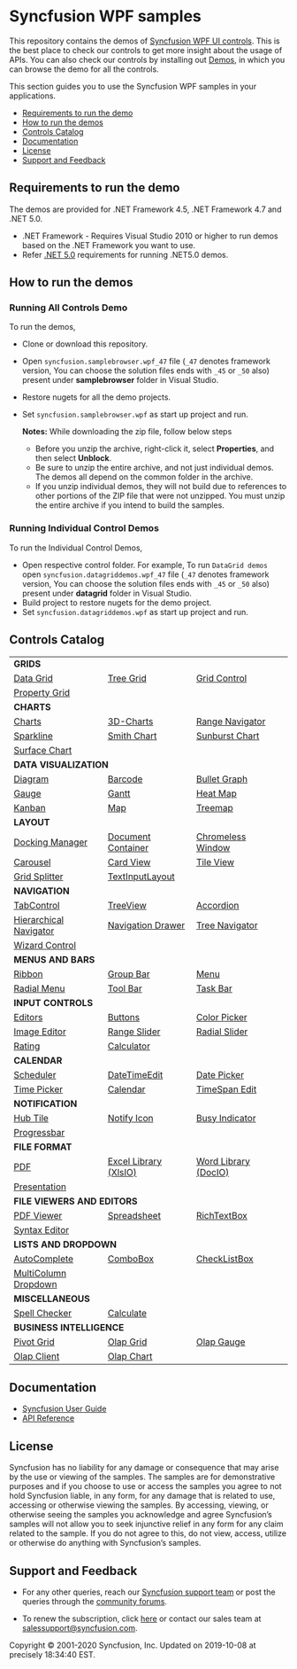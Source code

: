# Syncfusion WPF samples 

This repository contains the demos of [Syncfusion WPF UI controls](https://www.syncfusion.com/products/wpf?utm_source=github&utm_medium=listing). This is the best place to check our controls to get more insight about the usage of APIs. You can also check our controls by installing out [Demos](https://www.syncfusion.com/demos#desktop?utm_source=github&utm_medium=listing), in which you can browse the demo for all the controls.

This section guides you to use the Syncfusion WPF samples in your applications.

* [Requirements to run the demo](#requirements-to-run-the-demo)
* [How to run the demos](#how-to-run-the-demos)
* [Controls Catalog](#controls-catalog)
* [Documentation](#documentation)
* [License](#license)
* [Support and Feedback](#support-and-feedback)

## <a name="requirements-to-run-the-demo"></a>Requirements to run the demo ##

The demos are provided for .NET Framework 4.5, .NET Framework 4.7 and .NET 5.0. 
* .NET Framework - Requires Visual Studio 2010 or higher to run demos based on the .NET Framework you want to use.
* Refer [.NET 5.0](https://dotnet.microsoft.com/download/dotnet/5.0) requirements for running .NET5.0 demos.

## <a name="how-to-run-the-demos"></a>How to run the demos ##

### Running All Controls Demo

To run the demos, 
 * Clone or download this repository.
 * Open `syncfusion.samplebrowser.wpf_47` file (`_47` denotes framework version, You can choose the solution files ends with `_45` or `_50` also) present under **samplebrowser** folder in Visual Studio.
 * Restore nugets for all the demo projects.
 * Set `syncfusion.samplebrowser.wpf` as start up project and run.

   **Notes:** While downloading the zip file, follow below steps
   * Before you unzip the archive, right-click it, select **Properties**, and then select **Unblock**.
   * Be sure to unzip the entire archive, and not just individual demos. The demos all depend on the common folder in the archive.
   * If you unzip individual demos, they will not build due to references to other portions of the ZIP file that were not unzipped. You must unzip the entire archive if you intend to build the samples.
   
### Running Individual Control Demos

To run the Individual Control Demos, 
 * Open respective control folder. For example, To run `DataGrid demos` open `syncfusion.datagriddemos.wpf_47` file (`_47` denotes framework version, You can choose the solution files ends with `_45` or `_50` also) present under **datagrid** folder in Visual Studio.
 * Build project to restore nugets for the demo project.
 * Set `syncfusion.datagriddemos.wpf` as start up project and run.

## <a name="controls-catalog"></a>Controls Catalog ## 

<table>
    <tr>
        <td colspan="3">
            <b>GRIDS</b>
        </td>
    </tr>
    <tr>
        <td>
            <a href="datagrid">Data Grid</a>
        </td>
        <td>
            <a href="treegrid">Tree Grid</a>
        </td>
        <td>
            <a href="gridcontrol">Grid Control</a>
        </td>
    </tr>
    <tr>
        <td>
            <a href="propertygrid">Property Grid</a>
        </td>
        <td></td>
        <td></td>
    </tr>
    <tr>
        <td colspan="3">
            <b>CHARTS</b>
        </td>
    </tr>
    <tr>
        <td>
            <a href="charts">Charts</a>
        </td>
        <td>
            <a href="charts">3D-Charts</a>
        </td>
        <td>
            <a href="charts">Range Navigator</a>
        </td>
    </tr>
     <tr>
        <td>
            <a href="sparkline">Sparkline</a>
        </td>
        <td>
            <a href="smithchart">Smith Chart</a>
        </td>
        <td>
            <a href="sunburstchart">Sunburst Chart</a>
        </td>
    </tr>
     <tr>
        <td>
            <a href="surfacechart">Surface Chart</a>
        </td>
        <td></td>
        <td></td>
    </tr>
    <tr>
        <td colspan="3">
            <b>DATA VISUALIZATION</b>
        </td>
    </tr>
    <tr>
        <td>
            <a href="diagram">Diagram</a>
        </td>
        <td>
            <a href="barcode">Barcode</a>
        </td>
        <td>
            <a href="bulletgraph">Bullet Graph</a>
        </td>
    </tr>
     <tr>
        <td>
            <a href="gauge">Gauge</a>
        </td>
        <td>
            <a href="gantt">Gantt</a>
        </td>
        <td>
            <a href="heatmap">Heat Map</a>
        </td>
    </tr>
     <tr>
        <td>
            <a href="kanban">Kanban</a>
        </td>
         <td>
            <a href="map">Map</a>
        </td>
         <td>
            <a href="treemap">Treemap</a>
        </td>
    </tr>
    <tr>
        <td colspan="3">
            <b>LAYOUT</b>
        </td>
    </tr>
    <tr>
        <td>
            <a href="dockingmanager">Docking Manager</a>
        </td>
        <td>
            <a href="layout">Document Container</a>
        </td>
        <td>
            <a href="layout">Chromeless Window</a>
        </td>
    </tr>
     <tr>
        <td>
            <a href="layout">Carousel</a>
        </td>
        <td>
            <a href="layout">Card View</a>
        </td>
        <td>
            <a href="layout">Tile View</a>
        </td>
    </tr>
     <tr>
        <td>
            <a href="layout">Grid Splitter</a>
        </td>
         <td>
            <a href="layout">TextInputLayout</a>
        </td>
        <td></td>
    </tr>
    <tr>
        <td colspan="3">
            <b>NAVIGATION</b>
        </td>
    </tr>
    <tr>
        <td>
            <a href="navigation">TabControl</a>
        </td>
        <td>
            <a href="treeview">TreeView</a>
        </td>
        <td>
            <a href="navigation">Accordion</a>
        </td>
    </tr>
     <tr>
        <td>
            <a href="navigation">Hierarchical Navigator</a>
        </td>
        <td>
            <a href="navigation">Navigation Drawer</a>
        </td>
        <td>
            <a href="navigation">Tree Navigator</a>
        </td>
    </tr>
     <tr>
        <td>
            <a href="navigation">Wizard Control</a>
        </td>
        <td></td>
        <td></td>
    </tr>
    <tr>
        <td colspan="3">
            <b>MENUS AND BARS</b>
        </td>
    </tr>
    <tr>
        <td>
            <a href="ribbon">Ribbon</a>
        </td>
        <td>
            <a href="navigation">Group Bar</a>
        </td>
        <td>
            <a href="navigation">Menu</a>
        </td>
    </tr>
     <tr>
        <td>
            <a href="navigation">Radial Menu</a>
        </td>
        <td>
            <a href="navigation">Tool Bar</a>
        </td>
        <td>
            <a href="navigation">Task Bar</a>
        </td>
    </tr>
    <tr>
        <td colspan="3">
            <b>INPUT CONTROLS</b>
        </td>
    </tr>
    <tr>
        <td>
            <a href="editor">Editors</a>
        </td>
        <td>
            <a href="editor">Buttons</a>
        </td>
        <td>
            <a href="editor">Color Picker</a>
        </td>
    </tr>
     <tr>
        <td>
            <a href="imageeditor">Image Editor</a>
        </td>
        <td>
            <a href="editor">Range Slider</a>
        </td>
        <td>
            <a href="editor">Radial Slider</a>
        </td>
    </tr>
     <tr>
        <td>
            <a href="editor">Rating</a>
        </td>
        <td>
            <a href="editor">Calculator</a>
        </td>
        <td></td>
        <td></td>
    </tr>
    <tr>
        <td colspan="3">
            <b>CALENDAR</b>
        </td>
    </tr>
    <tr>
        <td>
            <a href="scheduler">Scheduler</a>
        </td>
        <td>
            <a href="editor">DateTimeEdit</a>
        </td>
        <td>
            <a href="editor">Date Picker</a>
        </td>
    </tr>
    <tr>
        <td>
            <a href="editor">Time Picker</a>
        </td>
        <td>
            <a href="editor">Calendar</a>
        </td>
        <td>
            <a href="navigation">TimeSpan Edit</a>
        </td>
    </tr>
    <tr>
        <td colspan="3">
            <b>NOTIFICATION</b>
        </td>
    </tr>
    <tr>
        <td>
            <a href="notification">Hub Tile</a>
        </td>
        <td>
            <a href="notification">Notify Icon</a>
        </td>
        <td>
            <a href="notification">Busy Indicator</a>
        </td>
    </tr>
     <tr>
        <td>
            <a href="notification">Progressbar</a>
        </td>
        <td></td>
        <td></td>
    </tr>
     <tr>
        <td colspan="3">
            <b>FILE FORMAT</b>
        </td>
    </tr>
    <tr>
        <td>
            <a href="pdf">PDF</a>
        </td>
        <td>
            <a href="xlsio">Excel Library (XlsIO)</a>
        </td>
        <td>
            <a href="docio">Word Library (DocIO)</a>
        </td>
    </tr>
     <tr>
        <td>
            <a href="presentation">Presentation</a>
        </td>
        <td></td>
        <td></td>
    </tr>
    <tr>
        <td colspan="3">
            <b>FILE VIEWERS AND EDITORS</b>
        </td>
    </tr>
    <tr>
        <td>
            <a href="pdfviewer">PDF Viewer</a>
        </td>
        <td>
            <a href="spreadsheet">Spreadsheet</a>
        </td>
        <td>
            <a href="richtextbox">RichTextBox</a>
        </td>
    </tr>
     <tr>
        <td>
            <a href="syntaxeditor">Syntax Editor</a>
        </td>
        <td></td>
        <td></td>
    </tr>
    <tr>
        <td colspan="3">
            <b>LISTS AND DROPDOWN</b>
        </td>
    </tr>
    <tr>
        <td>
            <a href="dropdown">AutoComplete</a>
        </td>
        <td>
            <a href="dropdown">ComboBox</a>
        </td>
        <td>
            <a href="dropdown">CheckListBox</a>
        </td>
    </tr>
     <tr>
        <td>
            <a href="dropdown">MultiColumn Dropdown</a>
        </td>
        <td></td>
        <td></td>
    </tr>
    <tr>
        <td colspan="3">
            <b>MISCELLANEOUS</b>
        </td>
    </tr>
    <tr>
        <td>
            <a href="spellchecker">Spell Checker</a>
        </td>
        <td>
            <a href="calculate">Calculate</a>
        </td>
        <td></td>
    </tr>
    <tr>
        <td colspan="3">
            <b>BUSINESS INTELLIGENCE</b>
        </td>
    </tr>
    <tr>
        <td>
            <a href="pivotgrid">Pivot Grid</a>
        </td>
        <td>
            <a href="olapgrid">Olap Grid</a>
        </td>
        <td>
            <a href="olapgauge">Olap Gauge</a>
        </td>
    </tr>
     <tr>
        <td>
            <a href="olapclient">Olap Client</a>
        </td>
        <td>
            <a href="olapchart">Olap Chart</a>
        </td>
        <td></td>
    </tr>
</table>

## <a name="documentation"></a>Documentation ##

* [Syncfusion User Guide](https://help.syncfusion.com/wpf/welcome-to-syncfusion-essential-wpf?utm_source=github&utm_medium=listing)
* [API Reference](https://help.syncfusion.com/cr/wpf?utm_source=github&utm_medium=listing)

## <a name="license"></a>License ##

Syncfusion has no liability for any damage or consequence that may arise by the use or viewing of the samples. The samples are for demonstrative purposes and if you choose to use or access the samples you agree to not hold Syncfusion liable, in any form, for any damage that is related to use, accessing or otherwise viewing the samples. By accessing, viewing, or otherwise seeing the samples you acknowledge and agree Syncfusion’s samples will not allow you to seek injunctive relief in any form for any claim related to the sample. If you do not agree to this, do not view, access, utilize or otherwise do anything with Syncfusion’s samples.

## <a name="support-and-feedback"></a>Support and Feedback ##

* For any other queries, reach our [Syncfusion support team](https://www.syncfusion.com/support/directtrac/incidents/newincident?utm_source=github&utm_medium=listing) or post the queries through the [community forums](https://www.syncfusion.com/forums?utm_source=github&utm_medium=listing).

* To renew the subscription, click [here](https://www.syncfusion.com/sales/products?utm_source=github&utm_medium=listing) or contact our sales team at <salessupport@syncfusion.com>.

<p>Copyright © 2001-2020 Syncfusion, Inc. Updated on 2019-10-08 at precisely 18:34:40 EST.</p>
  
